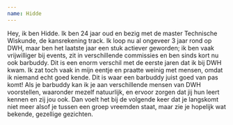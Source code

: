 ```yaml
---
name: Hidde
---
```


Hey, ik ben Hidde. Ik ben 24 jaar oud en bezig met de master Technische Wiskunde, de kansrekening track. Ik loop nu
al ongeveer 3 jaar rond op DWH, maar ben het laatste jaar een stuk actiever geworden; ik ben vaak vrijwilliger
bij events, zit in verschillende commissies en ben sinds kort nu ook barbuddy. Dit is een enorm verschil met de
eerste jaren dat ik bij DWH kwam. Ik zat toch vaak in mijn eentje en praatte weinig met mensen, omdat ik
niemand echt goed kende. Dit is waar een barbuddy juist goed van pas komt! Als je barbuddy kan ik je aan
verschillende mensen van DWH  voorstellen, waaronder mezelf natuurlijk, en ervoor zorgen dat jij hun leert
kennen en zij jou ook. Dan voelt het bij de volgende keer dat je langskomt niet meer alsof je tussen een groep
vreemden staat, maar zie je hopelijk wat bekende, gezellige gezichten.
